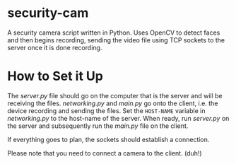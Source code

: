 # security-cam

A security camera script written in Python. Uses OpenCV to detect faces and then begins recording, sending the video file using TCP sockets to the server once it is done recording.

# How to Set it Up

The *server.py* file should go on the computer that is the server and will be receiving the files. *networking.py* and *main.py* go onto the client, i.e. the device recording and sending the files. Set the `HOST-NAME` variable in *networking.py* to the host-name of the server. When ready, run *server.py* on the server and subsequently run the *main.py* file on the client.

If everything goes to plan, the sockets should establish a connection. 

Please note that you need to connect a camera to the client. (duh!)
